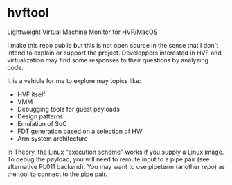 # hvftool
Lightweight Virtual Machine Monitor for HVF/MacOS

I make this repo public but this is not open source in the sense that I don't intend to explain or support the project.
Developpers interested in HVF and virtualization may find some responses to their questions by analyzing code.

It is a vehicle for me to explore may topics like:
- HVF itself
- VMM
- Debugging tools for guest payloads
- Design patterns
- Emulation of SoC
- FDT generation based on a selection of HW
- Arm system architecture

In Theory, the Linux "execution scheme" works if you supply a Linux image.
To debug the payload, you will need to reroute input to a pipe pair (see alternative PL011 backend).
You may want to use pipeterm (another repo) as the tool to connect to the pipe pair.
